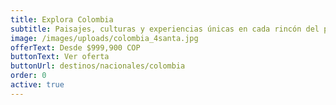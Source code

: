 ```yaml
---
title: Explora Colombia
subtitle: Paisajes, culturas y experiencias únicas en cada rincón del país
image: /images/uploads/colombia_4santa.jpg
offerText: Desde $999,900 COP
buttonText: Ver oferta
buttonUrl: destinos/nacionales/colombia
order: 0
active: true
---
```


